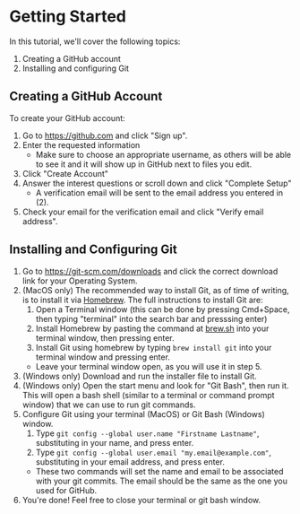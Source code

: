 # Getting Started

In this tutorial, we'll cover the following topics:

1. Creating a GitHub account
2. Installing and configuring Git

## Creating a GitHub Account

To create your GitHub account:

1. Go to https://github.com and click "Sign up".
2. Enter the requested information
   - Make sure to choose an appropriate username, as others will be able to see it and it will show up in GitHub next to files you edit.
3. Click "Create Account"
4. Answer the interest questions or scroll down and click "Complete Setup"
   - A verification email will be sent to the email address you entered in (2).
5. Check your email for the verification email and click "Verify email address".

## Installing and Configuring Git

1. Go to https://git-scm.com/downloads and click the correct download link for your Operating System.
2. (MacOS only) The recommended way to install Git, as of time of writing, is to install it via [Homebrew](https://brew.sh). The full instructions to install Git are:
   1. Open a Terminal window (this can be done by pressing Cmd+Space, then typing "terminal" into the search bar and presssing enter)
   2. Install Homebrew by pasting the command at [brew.sh](https://brew.sh) into your terminal window, then pressing enter.
   3. Install Git using homebrew by typing `brew install git` into your terminal window and pressing enter.
   - Leave your terminal window open, as you will use it in step 5.
3. (Windows only) Download and run the installer file to install Git.
4. (Windows only) Open the start menu and look for "Git Bash", then run it. This will open a bash shell (similar to a terminal or command prompt window) that we can use to run git commands.
5. Configure Git using your terminal (MacOS) or Git Bash (Windows) window.
   1. Type `git config --global user.name "Firstname Lastname"`, substituting in your name, and press enter.
   2. Type `git config --global user.email "my.email@example.com"`, substituting in your email address, and press enter.
   - These two commands will set the name and email to be associated with your git commits. The email should be the same as the one you used for GitHub.
6. You're done! Feel free to close your terminal or git bash window.

